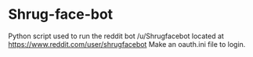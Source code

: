 # Shrug-face-bot
Python script used to run the reddit bot /u/Shrugfacebot located at https://www.reddit.com/user/shrugfacebot
Make an oauth.ini file to login.
